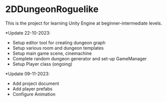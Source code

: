 # 2DDungeonRoguelike
This is the project for learning Unity Engine at beginner-intermediate levels.

*Update 22-10-2023:
- Setup editor tool for creating dungeon graph
- Setup various room and dungeon templates
- Setup main game scene, cinemachine
- Complete random dungeon generator and set-up GameManager
- Setup Player class (ongoing)

*Update 09-11-2023:
- Add project document
- Add player prefabs
- Configure Animation
